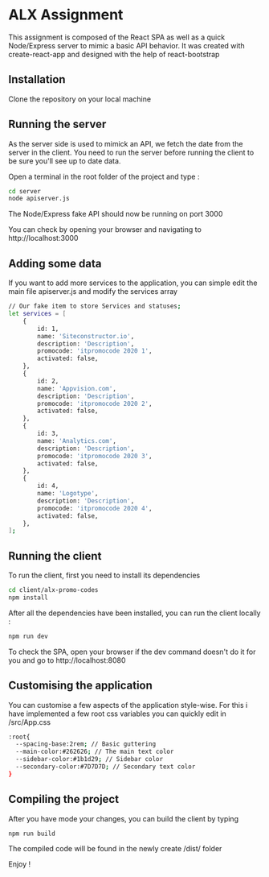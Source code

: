 # ALX Assignment

This assignment is composed of the React SPA as well as a quick Node/Express server to mimic a basic API behavior.
It was created with create-react-app and designed with the help of react-bootstrap

## Installation

Clone the repository on your local machine

## Running the server

As the server side is used to mimick an API, we fetch the date from the server in the client.
You need to run the server before running the client to be sure you'll see up to date data.

Open a terminal in the root folder of the project and type :

```bash
cd server
node apiserver.js
```

The Node/Express fake API should now be running on port 3000

You can check by opening your browser and navigating to http://localhost:3000

## Adding some data

If you want to add more services to the application, you can simple edit the main file apiserver.js and modify the services array

```bash
// Our fake item to store Services and statuses;
let services = [
    {
        id: 1,
        name: 'Siteconstructor.io',
        description: 'Description',
        promocode: 'itpromocode 2020 1',
        activated: false,
    },
    {
        id: 2,
        name: 'Appvision.com',
        description: 'Description',
        promocode: 'itpromocode 2020 2',
        activated: false,
    },
    {
        id: 3,
        name: 'Analytics.com',
        description: 'Description',
        promocode: 'itpromocode 2020 3',
        activated: false,
    },
    {
        id: 4,
        name: 'Logotype',
        description: 'Description',
        promocode: 'itpromocode 2020 4',
        activated: false,
    },
];
```


## Running the client

To run the client, first you need to install its dependencies

```bash
cd client/alx-promo-codes
npm install
```

After all the dependencies have been installed, you can run the client locally :

```bash
npm run dev
```

To check the SPA, open your browser if the dev command doesn't do it for you and go to http://localhost:8080

## Customising the application

You can customise a few aspects of the application style-wise.
For this i have implemented a few root css variables you can quickly edit in /src/App.css

```bash
:root{
  --spacing-base:2rem; // Basic guttering
  --main-color:#262626; // The main text color
  --sidebar-color:#1b1d29; // Sidebar color
  --secondary-color:#7D7D7D; // Secondary text color
}
```

## Compiling the project

After you have mode your changes, you can build the client by typing 

```bash
npm run build
```

The compiled code will be found in the newly create /dist/ folder

Enjoy !
